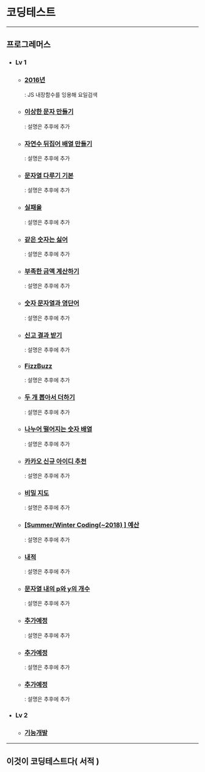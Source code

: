 # 코딩테스트

---
## 프로그레머스
+ ### Lv 1
  + ### [2016년](src/components/dayOfTheWeek.jsx) 
    : JS 내장함수를 잉용해 요일검색
  + ### [이상한 문자 만들기](src/components/weirdLetters.jsx)
    : 설명은 추후에 추가
  + ### [자연수 뒤집어 배열 만들기](src/components/numberOfArray.jsx)
    : 설명은 추후에 추가
  + ### [문자열 다루기 기본](src/components/string.jsx)
    : 설명은 추후에 추가
  + ### [실패율](src/components/failureRate.jsx)
    : 설명은 추후에 추가
  + ### [같은 숫자는 싫어](src/components/sameNumber.jsx)
    : 설명은 추후에 추가
  + ### [부족한 금액 계산하기](src/components/insufficient.jsx)
    : 설명은 추후에 추가
  + ### [숫자 문자열과 영단어](src/components/numStrEn.jsx)
    : 설명은 추후에 추가
  + ### [신고 결과 받기](src/components/userReports.jsx)
    : 설명은 추후에 추가
  + ### [FizzBuzz](src/components/fizz.jsx)
    : 설명은 추후에 추가
  + ### [두 개 뽑아서 더하기](src/components/dayOfTheWeek.jsx)
    : 설명은 추후에 추가
  + ### [나누어 떨어지는 숫자 배열](src/components/arrDivision.jsx)
    : 설명은 추후에 추가
  + ### [카카오 신규 아이디 추천](src/components/idSuggestion.jsx)
    : 설명은 추후에 추가
  + ### [비밀 지도](src/components/secretMap.jsx)
    : 설명은 추후에 추가
  + ### [[Summer/Winter Coding(~2018) ] 예산](src/components/budget.jsx)
    : 설명은 추후에 추가
  + ### [내적](src/components/dotProduct.jsx)
    : 설명은 추후에 추가
  + ### [문자열 내의 p와 y의 개수](src/components/numberOfCharacters.jsx)
    : 설명은 추후에 추가
  + ### [추가예정]()
    : 설명은 추후에 추가
  + ### [추가예정]()
    : 설명은 추후에 추가
  + ### [추가예정]()
    : 설명은 추후에 추가
+ ### Lv 2
  + ### [기능개발](src/components/functionDevelopment.jsx)

---
## 이것이 코딩테스트다( 서적 )